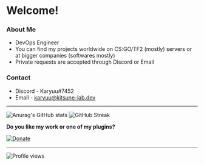 # Welcome!

### About Me

* DevOps Engineer
* You can find my projects worldwide on CS:GO/TF2 (mostly) servers or at bigger companies (softwares mostly)
* Private requests are accepted through Discord or Email

### Contact

* Discord - Karyuu#7452
* Email - karyuu@kitsune-lab.dev

---

![Anurag's GitHub stats](https://github-readme-stats.vercel.app/api?username=K4ryuu&show_icons=true&theme=radical) ![GitHub Streak](https://github-readme-streak-stats.herokuapp.com?user=K4ryuu&show_icons=true&theme=radical)

**Do you like my work or one of my plugins?**

[![Donate](https://www.paypalobjects.com/en_US/i/btn/btn_donate_SM.gif)](https://www.paypal.me/sples1 "Donate")

---

![Profile views](https://gpvc.arturio.dev/K4ryuu)
